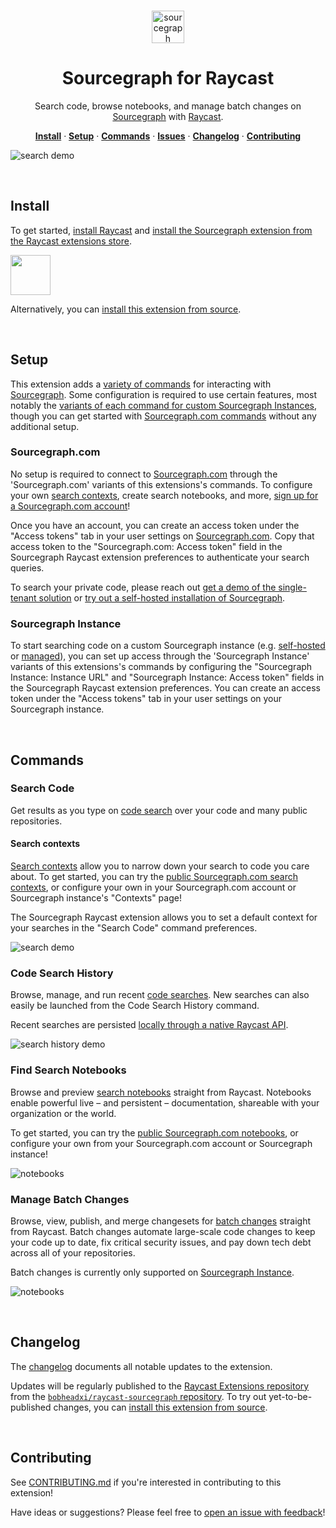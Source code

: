 <br />

<p align="center">
  <img src="https://github.com/bobheadxi/raycast-sourcegraph/blob/main/assets/command-icon.png?raw=true" alt="sourcegraph" width="52px" />
</p>

<h1 align="center">
  Sourcegraph for Raycast
</h1>

<p align="center">
  Search code, browse notebooks, and manage batch changes on <a href="https://about.sourcegraph.com">Sourcegraph</a> with <a href="https://www.raycast.com">Raycast</a>.
</p>

<p align="center">
  <a href="#install"><strong>Install</strong></a> · 
  <a href="#setup"><strong>Setup</strong></a> · 
  <a href="#commands"><strong>Commands</strong></a> · 
  <a href="https://github.com/bobheadxi/raycast-sourcegraph/issues"><strong>Issues</strong></a> · 
  <a href="#changelog"><strong>Changelog</strong></a> · 
  <a href="#contributing"><strong>Contributing</strong></a>
</p>

![search demo](metadata/1-search.png)

<br />

## Install

To get started, [install Raycast](https://www.raycast.com/) and [install the Sourcegraph extension from the Raycast extensions store](https://www.raycast.com/bobheadxi/sourcegraph).

<a id="install-extension-button" title="Install Sourcegraph Raycast Extension" href="https://www.raycast.com/bobheadxi/sourcegraph#install">
  <img style="height: 64px" src="https://assets.raycast.com/bobheadxi/sourcegraph/install_button@2x.png" height="64">
</a>

Alternatively, you can [install this extension from source](https://github.com/bobheadxi/raycast-sourcegraph/blob/main/CONTRIBUTING.md).

<br />

## Setup

This extension adds a [variety of commands](#commands) for interacting with [Sourcegraph](https://about.sourcegraph.com).
Some configuration is required to use certain features, most notably the [variants of each command for custom Sourcegraph Instances](#sourcegraph-instance), though you can get started with [Sourcegraph.com commands](#sourcegraphcom) without any additional setup.

### Sourcegraph.com

No setup is required to connect to [Sourcegraph.com](https://sourcegraph.com/search) through the 'Sourcegraph.com' variants of this extensions's commands.
To configure your own [search contexts](#search-contexts), create search notebooks, and more, [sign up for a Sourcegraph.com account](https://sourcegraph.com/sign-up)!

Once you have an account, you can create an access token under the "Access tokens" tab in your user settings on [Sourcegraph.com](https://sourcegraph.com/user/settings).
Copy that access token to the "Sourcegraph.com: Access token" field in the Sourcegraph Raycast extension preferences to authenticate your search queries.

To search your private code, please reach out [get a demo of the single-tenant solution](https://about.sourcegraph.com/demo) or [try out a self-hosted installation of Sourcegraph](https://about.sourcegraph.com/get-started/self-hosted).

### Sourcegraph Instance

To start searching code on a custom Sourcegraph instance (e.g. [self-hosted](https://docs.sourcegraph.com/admin/install) or [managed](https://docs.sourcegraph.com/admin/deploy/managed)), you can set up access through the 'Sourcegraph Instance' variants of this extensions's commands by configuring the "Sourcegraph Instance: Instance URL" and "Sourcegraph Instance: Access token" fields in the Sourcegraph Raycast extension preferences.
You can create an access token under the "Access tokens" tab in your user settings on your Sourcegraph instance.

<br />

## Commands

### Search Code

Get results as you type on [code search](https://about.sourcegraph.com/code-search) over your code and many public repositories.

#### Search contexts

[Search contexts](https://docs.sourcegraph.com/code_search/explanations/features#search-contexts) allow you to narrow down your search to code you care about.
To get started, you can try the [public Sourcegraph.com search contexts](https://sourcegraph.com/contexts), or configure your own in your Sourcegraph.com account or Sourcegraph instance's "Contexts" page!

The Sourcegraph Raycast extension allows you to set a default context for your searches in the "Search Code" command preferences.

![search demo](metadata/1-search.png)

### Code Search History

Browse, manage, and run recent [code searches](#search-code). New searches can also easily be launched from the Code Search History command.

Recent searches are persisted [locally through a native Raycast API](https://developers.raycast.com/api-reference/storage).

![search history demo](metadata/2a-search-history.png)

### Find Search Notebooks

Browse and preview [search notebooks](https://docs.sourcegraph.com/notebooks) straight from Raycast.
Notebooks enable powerful live – and persistent – documentation, shareable with your organization or the world.

To get started, you can try the [public Sourcegraph.com notebooks](https://sourcegraph.com/notebooks?tab=explore), or configure your own from your Sourcegraph.com account or Sourcegraph instance!

![notebooks](metadata/3-notebook-view.png)

### Manage Batch Changes

Browse, view, publish, and merge changesets for [batch changes](https://about.sourcegraph.com/batch-changes) straight from Raycast.
Batch changes automate large-scale code changes to keep your code up to date, fix critical security issues, and pay down tech debt across all of your repositories.

Batch changes is currently only supported on [Sourcegraph Instance](#sourcegraph-self-hosted).

![notebooks](metadata/4-batch-change-manage.png)

<br />

## Changelog

The [changelog](CHANGELOG.md) documents all notable updates to the extension.

Updates will be regularly published to the [Raycast Extensions repository](https://github.com/raycast/extensions) from the [`bobheadxi/raycast-sourcegraph` repository](https://github.com/bobheadxi/raycast-sourcegraph).
To try out yet-to-be-published changes, you can [install this extension from source](./CHANGELOG.md).

<br />

## Contributing

See [CONTRIBUTING.md](CONTRIBUTING.md) if you're interested in contributing to this extension!

Have ideas or suggestions? Please feel free to [open an issue with feedback](https://github.com/bobheadxi/raycast-sourcegraph/issues)!

<br />
